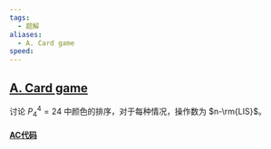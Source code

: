 ```yaml
---
tags:
  - 题解
aliases:
  - A. Card game
speed:
---
```

## [A. Card game](https://codeforces.com/gym/104945/problem/A)

讨论 $P_4^4=24$ 中颜色的排序，对于每种情况，操作数为 $n-\rm{LIS}$。

#### [AC代码]()

```cpp

```
